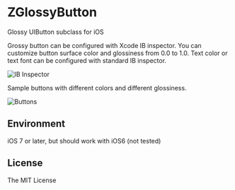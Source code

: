 # ZGlossyButton
Glossy UIButton subclass for iOS

Grossy button can be configured with Xcode IB inspector. You can customize button surface color and glossiness from 0.0 to 1.0.  Text color or text font can be configured with standard IB inspector.

![IB Inspector](wiki/images/2_inspector.png)

Sample buttons with different colors and different glossiness.

![Buttons](wiki/images/1_buttons.png)

## Environment
iOS 7 or later, but should work with iOS6 (not tested)

## License
The MIT License
